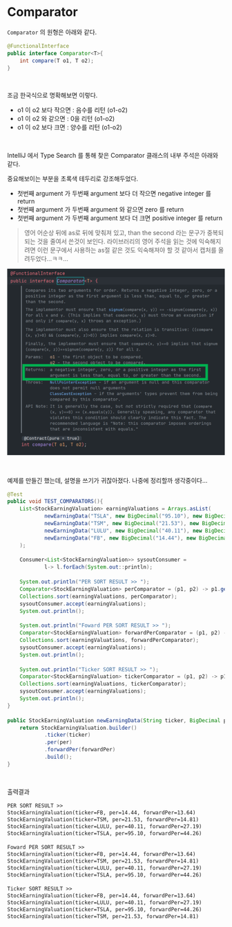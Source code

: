# Comparator

`Comparator` 의 원형은 아래와 같다.

```java
@FunctionalInterface
public interface Comparator<T>{
	int compare(T o1, T o2);
}
```

<br>

조금 한국식으로 명확해보면 이렇다.

- o1 이 o2 보다 작으면 : 음수를 리턴 (o1-o2)
- o1 이 o2 와 같으면 : 0을 리턴 (o1-o2)
- o1 이 o2 보다 크면 : 양수를 리턴 (o1-o2)

<br>

IntelliJ 에서 Type Search 를 통해 찾은 Comparator 클래스의 내부 주석은 아래와 같다.

중요해보이는 부분을 초록색 테두리로 강조해두었다.

- 첫번째 argument 가 두번째 argument 보다 더 작으면 negative integer 를 return
- 첫번째 argument 가 두번째 argument 와 같으면 zero 를 return
- 첫번째 argument 가 두번째 argument 보다 더 크면 positive integer 를 return

> 영어 어순상 뒤에 as로 뒤에 맞춰져 있고, than the second 라는 문구가 중복되되는 것을 줄여서 쓴것이 보인다. 라이브러리의 영어 주석을 읽는 것에 익숙해지려면 이런 문구에서 사용하는 as절 같은 것도 익숙해져야 할 것 같아서 캡처를 올려두었다…ㅋㅋ…

![1](./img/COMPARATOR/1.png)

<br>

예제를 만들긴 했는데, 설명을 쓰기가 귀찮아졌다. 나중에 정리할까 생각중이다...

```java
@Test
public void TEST_COMPARATORS(){
    List<StockEarningValuation> earningValuations = Arrays.asList(
            newEarningData("TSLA", new BigDecimal("95.10"), new BigDecimal("44.26")),
            newEarningData("TSM", new BigDecimal("21.53"), new BigDecimal("14.81")),
            newEarningData("LULU", new BigDecimal("40.11"), new BigDecimal("27.19")),
            newEarningData("FB", new BigDecimal("14.44"), new BigDecimal("13.64"))
    );

    Consumer<List<StockEarningValuation>> sysoutConsumer =
            l-> l.forEach(System.out::println);

    System.out.println("PER SORT RESULT >> ");
    Comparator<StockEarningValuation> perComparator = (p1, p2) -> p1.getPer().subtract(p2.getPer()).intValue();
    Collections.sort(earningValuations, perComparator);
    sysoutConsumer.accept(earningValuations);
    System.out.println();

    System.out.println("Foward PER SORT RESULT >> ");
    Comparator<StockEarningValuation> forwardPerComparator = (p1, p2) -> p1.getForwardPer().subtract(p2.getForwardPer()).intValue();
    Collections.sort(earningValuations, forwardPerComparator);
    sysoutConsumer.accept(earningValuations);
    System.out.println();

    System.out.println("Ticker SORT RESULT >> ");
    Comparator<StockEarningValuation> tickerComparator = (p1, p2) -> p1.getTicker().compareTo(p2.getTicker());
    Collections.sort(earningValuations, tickerComparator);
    sysoutConsumer.accept(earningValuations);
    System.out.println();
}

public StockEarningValuation newEarningData(String ticker, BigDecimal per, BigDecimal forwardPer){
    return StockEarningValuation.builder()
            .ticker(ticker)
            .per(per)
            .forwardPer(forwardPer)
            .build();
}
```

<br>

출력결과

```plain
PER SORT RESULT >> 
StockEarningValuation(ticker=FB, per=14.44, forwardPer=13.64)
StockEarningValuation(ticker=TSM, per=21.53, forwardPer=14.81)
StockEarningValuation(ticker=LULU, per=40.11, forwardPer=27.19)
StockEarningValuation(ticker=TSLA, per=95.10, forwardPer=44.26)

Foward PER SORT RESULT >> 
StockEarningValuation(ticker=FB, per=14.44, forwardPer=13.64)
StockEarningValuation(ticker=TSM, per=21.53, forwardPer=14.81)
StockEarningValuation(ticker=LULU, per=40.11, forwardPer=27.19)
StockEarningValuation(ticker=TSLA, per=95.10, forwardPer=44.26)

Ticker SORT RESULT >> 
StockEarningValuation(ticker=FB, per=14.44, forwardPer=13.64)
StockEarningValuation(ticker=LULU, per=40.11, forwardPer=27.19)
StockEarningValuation(ticker=TSLA, per=95.10, forwardPer=44.26)
StockEarningValuation(ticker=TSM, per=21.53, forwardPer=14.81)
```

<br>